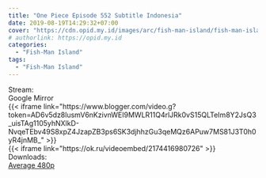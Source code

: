 ```yaml
---
title: "One Piece Episode 552 Subtitle Indonesia"
date: 2019-08-19T14:29:32+07:00
cover: "https://cdn.opid.my.id/images/arc/fish-man-island/fish-man-island.webp" # Optional, cover
# authorlink: https://opid.my.id
categories:
  - "Fish-Man Island"
tags:
  - "Fish-Man Island"
---
```

<div class="ui menu violet borderless inverted">
  <div class="header item active">
        Stream:
    </div>
  <a class="active item" data-tab="google">
    <i class="google drive icon"></i> Google
  </a>
  <a class="item nounderline" data-tab="mirror">
    <i class="odnoklassniki icon"></i> Mirror
  </a>
</div>
<div class="ui bottom attached tab segment active" style="border:0 !important;" data-tab="google">
{{< iframe link="https://www.blogger.com/video.g?token=AD6v5dz8lusmV6nKzivnWEI9MWLR11Q4rlJRk0vS15QLTeIm8Y2JsQ3_uisTAg1105yhNXlkD-NvqeTEbv49S8xpZ4JzapZB3ps6SK3djhhzGu3qeMQz6APuw7MS81J3T0h0yR4jnMB_" >}}
</div>
<div class="ui bottom attached tab segment" style="border:0 !important;" data-tab="mirror">
{{< iframe link="https://ok.ru/videoembed/2174416980726" >}}
</div>
<div class="ui menu violet borderless inverted">
  <div class="header item active">
        Downloads:
    </div>
  <a class="item nounderline" href="https://ouo.io/92ztI5" target="_blank" rel="dofollow"><i class="google drive icon"></i>
    Average 480p</a>
</div>